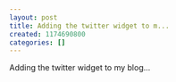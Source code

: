 ```yaml
---
layout: post
title: Adding the twitter widget to m...
created: 1174690800
categories: []
---
```

Adding the twitter widget to my blog...
